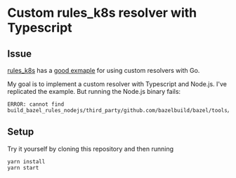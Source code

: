 # Custom rules_k8s resolver with Typescript

## Issue

[rules_k8s][0] has a [good exmaple][1] for using custom resolvers with Go.

My goal is to implement a custom resolver with Typescript and Node.js.
I've replicated the example. But running the Node.js binary fails:

```
ERROR: cannot find build_bazel_rules_nodejs/third_party/github.com/bazelbuild/bazel/tools/bash/runfiles/runfiles.bash
```

## Setup

Try it yourself by cloning this repository and then running

```
yarn install
yarn start
```

[0]: https://github.com/bazelbuild/rules_k8s
[1]: https://github.com/bazelbuild/rules_k8s/tree/master/examples/resolver
